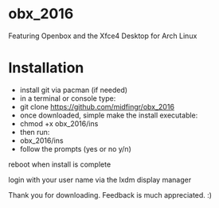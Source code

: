 # obx_2016
Featuring Openbox and the Xfce4 Desktop for Arch Linux
# Installation
- install git via pacman (if needed)
- in a terminal or console type:
- git clone https://github.com/midfingr/obx_2016
- once downloaded, simple make the install executable:
- chmod +x obx_2016/ins
- then run:
- obx_2016/ins
- follow the prompts (yes or no y/n)

reboot when install is complete

login with your user name via the lxdm display manager

Thank you for downloading. Feedback is much appreciated. :)
